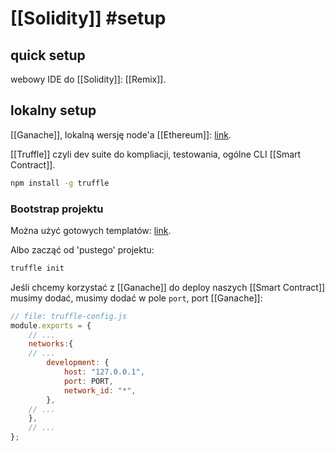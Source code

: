 # [[Solidity]] #setup
  
## quick setup
webowy IDE do [[Solidity]]: [[Remix]].

## lokalny setup
[[Ganache]], lokalną wersję node'a [[Ethereum]]: [link](https://www.trufflesuite.com/ganache).

[[Truffle]] czyli dev suite do kompliacji, testowania, ogólne CLI [[Smart Contract]].
 
```bash
npm install -g truffle
```

### Bootstrap projektu

Można użyć gotowych templatów: [link](https://www.trufflesuite.com/boxes).

Albo zacząć od 'pustego' projektu:

```bash
truffle init
```

Jeśli chcemy korzystać z [[Ganache]] do deploy naszych [[Smart Contract]] musimy dodać, musimy dodać w pole `port`, port [[Ganache]]:
```javascript
// file: truffle-config.js
module.exports = {
	// ... 
	networks:{
	// ... 
		development: {
			host: "127.0.0.1",
			port: PORT,
			network_id: "*",
		},
	// ... 
	},
	// ... 
};
```

